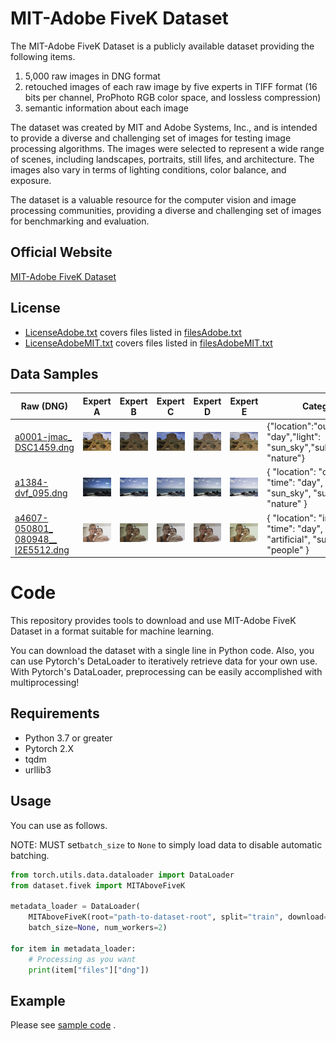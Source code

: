 # MIT-Adobe FiveK Dataset

The MIT-Adobe FiveK Dataset is a publicly available dataset providing the following items.

1. 5,000 raw images in DNG format
2. retouched images of each raw image by five experts in TIFF format (16 bits per channel, ProPhoto RGB color space, and lossless compression)
3. semantic information about each image

The dataset was created by MIT and Adobe Systems, Inc., and is intended to provide a diverse and challenging set of images for testing image processing algorithms. The images were selected to represent a wide range of scenes, including landscapes, portraits, still lifes, and architecture. The images also vary in terms of lighting conditions, color balance, and exposure.

The dataset is a valuable resource for the computer vision and image processing communities, providing a diverse and challenging set of images for benchmarking and evaluation.

## Official Website

[MIT-Adobe FiveK Dataset](https://data.csail.mit.edu/graphics/fivek/)

## License

- [LicenseAdobe.txt](https://data.csail.mit.edu/graphics/fivek/legal/LicenseAdobe.txt) covers files listed in [filesAdobe.txt](https://data.csail.mit.edu/graphics/fivek/legal/filesAdobe.txt)
- [LicenseAdobeMIT.txt](https://data.csail.mit.edu/graphics/fivek/legal/LicenseAdobeMIT.txt) covers files listed in [filesAdobeMIT.txt](https://data.csail.mit.edu/graphics/fivek/legal/filesAdobeMIT.txt)

## Data Samples

|Raw (DNG)|Expert A|Expert B|Expert C|Expert D|Expert E|Categories|Camera Model|
|---|---|---|---|---|---|---|---|
|[a0001-jmac_</br >DSC1459.dng](https://data.csail.mit.edu/graphics/fivek/img/dng/a0001-jmac_DSC1459.dng)|![tiff16_a/a0001-jmac_DSC1459](./data/thumbnails/a0001-jmac_DSC1459_A.jpg)|![tiff16_b/a0001-jmac_DSC1459](./data/thumbnails/a0001-jmac_DSC1459_B.jpg)|![tiff16_c/a0001-jmac_DSC1459](./data/thumbnails/a0001-jmac_DSC1459_C.jpg)|![tiff16_d/a0001-jmac_DSC1459](./data/thumbnails/a0001-jmac_DSC1459_D.jpg)|![tiff16_e/a0001-jmac_DSC1459](./data/thumbnails/a0001-jmac_DSC1459_E.jpg)|{"location":"outdoor","time": "day","light": "sun_sky","subject": "nature"}|Nikon D70|
|[a1384-dvf_095.dng](https://data.csail.mit.edu/graphics/fivek/img/dng/a1384-dvf_095.dng)|![tiff16_a/a1384-dvf_095](./data/thumbnails/a1384-dvf_095_A.jpg)|![tiff16_b/a1384-dvf_095](./data/thumbnails/a1384-dvf_095_B.jpg)|![tiff16_c/a1384-dvf_095](./data/thumbnails/a1384-dvf_095_C.jpg)|![tiff16_d/a1384-dvf_095](./data/thumbnails/a1384-dvf_095_D.jpg)|![tiff16_e/a1384-dvf_095](./data/thumbnails/a1384-dvf_095_E.jpg)|{ "location": "outdoor", "time": "day", "light": "sun_sky", "subject": "nature" }|Leica M8|
|[a4607-050801_</br >080948__</br >I2E5512.dng](https://data.csail.mit.edu/graphics/fivek/img/dng/a4607-050801_080948__I2E5512.dng)|![tiff16_a/a4607-050801_080948__I2E5512](./data/thumbnails/a4607-050801_080948__I2E5512_A.jpg)|![tiff16_b/a4607-050801_080948__I2E5512](./data/thumbnails/a4607-050801_080948__I2E5512_B.jpg)|![tiff16_c/a4607-050801_080948__I2E5512](./data/thumbnails/a4607-050801_080948__I2E5512_C.jpg)|![tiff16_d/a4607-050801_080948__I2E5512](./data/thumbnails/a4607-050801_080948__I2E5512_D.jpg)|![tiff16_e/a4607-050801_080948__I2E5512](./data/thumbnails/a4607-050801_080948__I2E5512_E.jpg)|{ "location": "indoor", "time": "day", "light": "artificial", "subject": "people" }|Canon EOS-1D Mark II|

# Code

This repository provides tools to download and use MIT-Adobe FiveK Dataset in a format suitable for machine learning.

You can download the dataset with a single line in Python code. Also, you can use Pytorch's DetaLoader to iteratively retrieve data for your own use.
With Pytorch's DataLoader, preprocessing can be easily accomplished with multiprocessing!

## Requirements
- Python 3.7 or greater
- Pytorch 2.X 
- tqdm
- urllib3

## Usage

You can use as follows.

NOTE: MUST set`batch_size` to `None` to simply load data to disable automatic batching.

```python
from torch.utils.data.dataloader import DataLoader
from dataset.fivek import MITAboveFiveK

metadata_loader = DataLoader(
    MITAboveFiveK(root="path-to-dataset-root", split="train", download=True, experts=["a"]),
    batch_size=None, num_workers=2)

for item in metadata_loader:
    # Processing as you want
    print(item["files"]["dng"])
```

## Example

Please see [sample code](./sample_preprocess.py) .